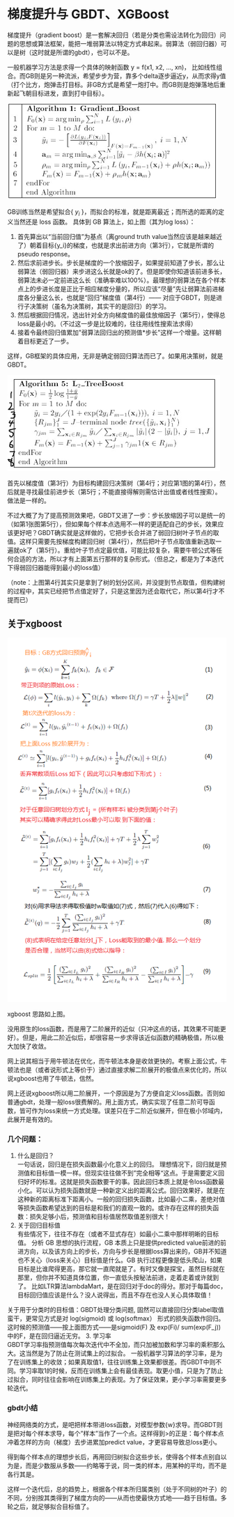 # 梯度提升与 GBDT、XGBoost

梯度提升（gradient boost）是一套解决回归（若是分类也需设法转化为回归）问题的思想或算法框架，能把一堆弱算法以特定方式串起来。弱算法（弱回归器）可以是树（这时就是所谓的gbdt），也可以不是。

一般机器学习方法是求得一个具体的映射函数 y = f(x1, x2, ..., xn)， 比如线性组合。而GB则是另一种流派，希望步步为营，靠多个delta逐步逼近y，从而求得y值（打个比方，炮弹击打目标。非GB方式是希望一炮打中。而GB则是炮弹落地后重新起飞朝目标进发，直到打中目标）。 

![gradient boost algorithm](./img/gradient_boost_algorithm_1.png)

GB训练当然是希望拟合{ $y_i$ }，而拟合的标准，就是距离最近；而所选的距离的定义当然还是 loss 函数。
具体到 GB 算法上，如上图（其为log loss）：
1. 首先算出以“当前回归值”为基点（离ground truth value当然应该是越来越近了）朝着目标{y_i}的梯度，也就是求出前进方向（第3行），它就是所谓的 pseudo response。
2. 然后求前进步长。步长是梯度的一个放缩因子，如果提前知道了步长，那么让弱算法（弱回归器）来步进这么长就是ok的了。但是即使你知道该前进多长，弱算法未必一定前进这么长（准确率难以100%）。最理想的弱算法在各个样本点上的步进长度是正比于相应梯度分量的，所以应该“尽量”先让弱算法前进梯度各分量这么长，也就是“回归”梯度值（第4行）—— 对应于GBDT，则是进行子决策树（虽名为决策树，其实干的是回归）的学习。
3. 然后根据回归情况，选出针对全方向梯度值的最佳放缩因子（第5行），使得总loss是最小的。（不过这一步是比较难的，往往用线性搜索法求得）
4. 接着令最终回归值累加"弱算法回归出的预测值*步长"这样一个增量。这样朝着目标更近了一步。

这样，GB框架的具体应用，无非是确定弱回归算法而已了。如果用决策树，就是GBDT。

![l2 tree boost algorithm](./img/l2_treeboost_algorithm_5.png)

首先以梯度值（第3行）为目标构建回归决策树（第4行；对应第1图的第4行），然后就是寻找最佳前进步长（第5行；不能直接得解则需估计出值或者线性搜索）。做法是一样的。

不过大概了为了提高预测效果吧，GBDT又进了一步：步长放缩因子可以是统一的（如第1张图第5行），但如果每个样本点选用不一样的更适配自己的步长，效果应该更好吧？GBDT确实就是这样做的，它把步长合并进了弱回归树叶子节点的取值。这样只需要先按梯度构建回归树（第4行），然后把叶子节点取值重新选取一遍就ok了（第5行）。重给叶子节点定最优值，可能比较复杂，需要牛顿公式等任何合适的方法，所以才有上面第五行那样的复杂形式。（但总之，都是为了本迭代下得弱回归器能得到最小的loss值）

（note：上图第4行其实只是拿到了树的划分区间，并没提到节点取值，但构建树的过程中，其实已经把节点值定好了，只是这里因为还会取代它，所以第4行才不提而已）


## 关于xgboost

![xgboost](./img/xgboost.png)

xgboost 思路如上图。

没用原生的loss函数，而是用了二阶展开的近似（只冲这点的话，其效果不可能更好）。但是，用此二阶近似后，却很容易一步求得该近似函数的精确极值，所以极大加快了收敛。

网上说其相当于用牛顿法在优化，而牛顿法本身是收敛更快的。考察上面公式，牛顿法也是（或者说形式上等价于）通过直接求解二阶展开的极值点来优化的，所以说xgboost也用了牛顿法，信然。

网上还说xgboost所以用二阶展开，一个原因是为了方便自定义loss函数。否则如普通gbdt，处理一般loss很费解的。用上面方式，确实实现了任意二阶可导函数，皆可作为loss来统一方式处理。误差只在于二阶近似展开，但在极小邻域内，此展开是有效的。

### 几个问题：
1. 什么是回归？  
一句话说，回归是在损失函数最小化意义上的回归。
理想情况下，回归就是预测值和目标值一模一样。但现实往往做不到”完全相等“这点。于是需要定义回归好坏的标准。这就是损失函数要干的事。因此回归本质上就是令loss函数最小化。可以认为损失函数就是一种新定义出的距离公式。回归效果好，就是在这种新的距离标准下距离小。一般的回归损失函数，比如最小二乘，差绝对值等损失函数希望达到的目标是和我们的直观一致的。或许存在这样的损失函数：损失足够小后，预测值和目标值居然取值差别很大！
2. 关于回归目标值  
有些情况下，往往不存在（或者不显式存在）如最小二乘中那样明晰的目标值。
分析 GB 思想的执行流程，GB 本质上只是提供predicted value前进的前进方向，以及该方向上的步长，方向与步长是根据loss算出来的，GB并不知道也不关心（loss来关心）目标值是什么。GB 执行过程更像是低头爬山，如果目标是比谁爬得更高，那它就一直爬就是了。有时又像是探宝，虽然目标就在那里，但你并不知道具体位置，你一直低头按秘法前进，走着走着或许就到了。
比如LTR算法lambdaMart，是在回归对于doc的得分。那对于每篇doc，目标回归值应该是什么？没人说得出，而且不存在也没人关心具体取值！

关于用于分类时的目标值：GBDT处理分类问题, 固然可以直接回归分类label取值蛮干，更常见方式是对 log(sigmoid) 或 log(softmax） 形式的损失函数作回归。这时候的预测值——按上面图方式——是sigmoid(F) 及 exp(Fi)/ sum(exp(F_j))中的F，是在回归逼近无穷。
3. 学习率  
GBDT学习率指预测值每次每次迭代中不全加，而只加被加数和学习率的乘积那么大。这当然是为了防止在测试集上的过拟合。
一般机器学习算法的学习率，是为了在训练集上的收敛；如果真取值1，往往训练集上效果都很差。而GBDT中则不同。学习率取1的时候，反而在训练集上会有最佳表现。取更小值，只是为了防止过拟合，同时往往会影响在训练集上的表现。为了保证效果，更小学习率需要更多轮迭代。


### gbdt小结
神经网络类的方式，是吧把样本带进loss函数，对模型参数{w}求导。而GBDT则是把对每个样本求导，每个”样本”当作了一个点。这样得到>的正是：每个样本点冲着怎样的方向（梯度）去步进累加predict value，才更容易导致总loss更小。

得到每个样本点的理想步长后，再用回归树拟合这些步长，使得各个样本点别自以为是，而是少数服从多数——约略等于说，同一类的样本，用某种的平均，而不是各行其是。

这样一个迭代后，总的趋势上，根据各个样本所归属类别（处于不同树的叶子）的不同，分别按其类得到了梯度方向的——从而也使最快方式地——趋于目标值。多轮之后，就足够拟合目标值了。
